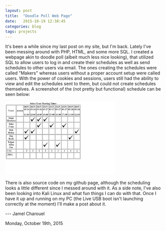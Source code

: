 ```yaml
---
layout: post
title:  "Doodle Poll Web Page"
date:   2015-10-19 12:38:45
categories: blog
tags: projects
---
```


It's been a while since my last post on my site, but I'm back. Lately I've been messing around with PHP, HTML, and some more SQL. I created a webpage akin to doodle poll (albeit much less nice looking), that utilized SQL to allow users to log in and create their schedules as well as send schedules to other users via email. The ones creating the schedules were called "Makers" whereas users without a proper account setup were called users. With the power of cookies and sessions, users still had the ability to view and edit the schedules sent to them, but could not create schedules themselves. A screenshot of the (not pretty but functional) schedule can be seen below:

<img src="/assets/doodlepollpic.png" width="70%" />

There is also source code on my github page, although the scheduling looks a little different since I messed around with it. As a side note, I've also been looking into Kali Linux and what fun things I can do with that. Once I have it up and running on my PC (the Live USB boot isn't launching correctly at the moment) I'll make a post about it.

--- Jamel Charouel

Monday, October 19th, 2015
